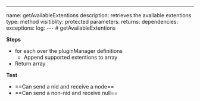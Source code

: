 ---
name: getAvailableExtentions
description: retrieves the available extentions
type: method
visitiblity: protected
parameters: 
returns: 
dependencies:
exceptions:
log:
--- # getAvailableExtentions

**Steps**
- for each over the pluginManager definitions
	- Append supported extentions to array
- Return array

**Test**
- ==Can send a nid and receive a node==
- ==Can send a non-nid and receive null==
